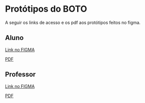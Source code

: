 # Protótipos do BOTO

A seguir os links de acesso e os pdf aos protótipos feitos no figma.


## Aluno

[Link no FIGMA]([https://www.figma.com/proto/jg8uxpnOEyLobSwp0HvG3e/Telegram-prototipo?node-id=35%3A4&scaling=min-zoom&page-id=0%3A3506&starting-point-node-id=35%3A4&show-proto-sidebar=1](https://www.figma.com/proto/jg8uxpnOEyLobSwp0HvG3e/Telegram-prototipo?node-id=280%3A529&scaling=min-zoom&page-id=280%3A2&starting-point-node-id=280%3A716))

[PDF](https://github.com/fga-eps-mds/2022-2-BOTO/files/10262608/Telegram.prototipo.2.pdf)



## Professor
[Link no FIGMA](https://www.figma.com/proto/jg8uxpnOEyLobSwp0HvG3e/Telegram-prototipo?node-id=280%3A1069&scaling=min-zoom&page-id=280%3A3&starting-point-node-id=280%3A210)

[PDF](https://github.com/fga-eps-mds/2022-2-BOTO/files/10262612/Telegram.prototipo.1.pdf)



